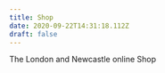 ```yaml
---
title: Shop
date: 2020-09-22T14:31:18.112Z
draft: false
---
```

The London and Newcastle online Shop
